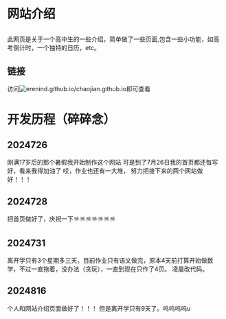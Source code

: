 # 网站介绍
## 
此网页是关于一个高中生的一些介绍，简单做了一些页面,包含一些小功能，如高考倒计时，一个独特的日历，etc。
## 链接
访问![erenind.github.io/chaojian.github.io](erenind.github.io/chaojian.github.io)即可查看


# 开发历程（碎碎念）
## 2024726
刚满17岁后的那个暑假我开始制作这个网站
可是到了7月26日我的首页都还每写好，看来我得加油了
哎，作业也还有一大堆，
努力把接下来的两个网站做好！！！


## 2024728
把首页做好了，庆祝一下🪅🪅🪅🪅🪅🪅🪅

## 2024731
离开学只有3个星期多三天，目前作业只有语文做完，原本4天前打算开始做数学，不过一直拖着，没办法（贪玩），一直到现在只作了4页。
凌晨改代码。

## 2024816
个人和网站介绍页面做好了！！！
但是离开学只有9天了。呜呜呜呜u
